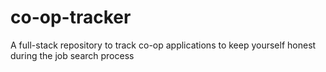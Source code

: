 # co-op-tracker
A full-stack repository to track co-op applications to keep yourself honest during the job search process
